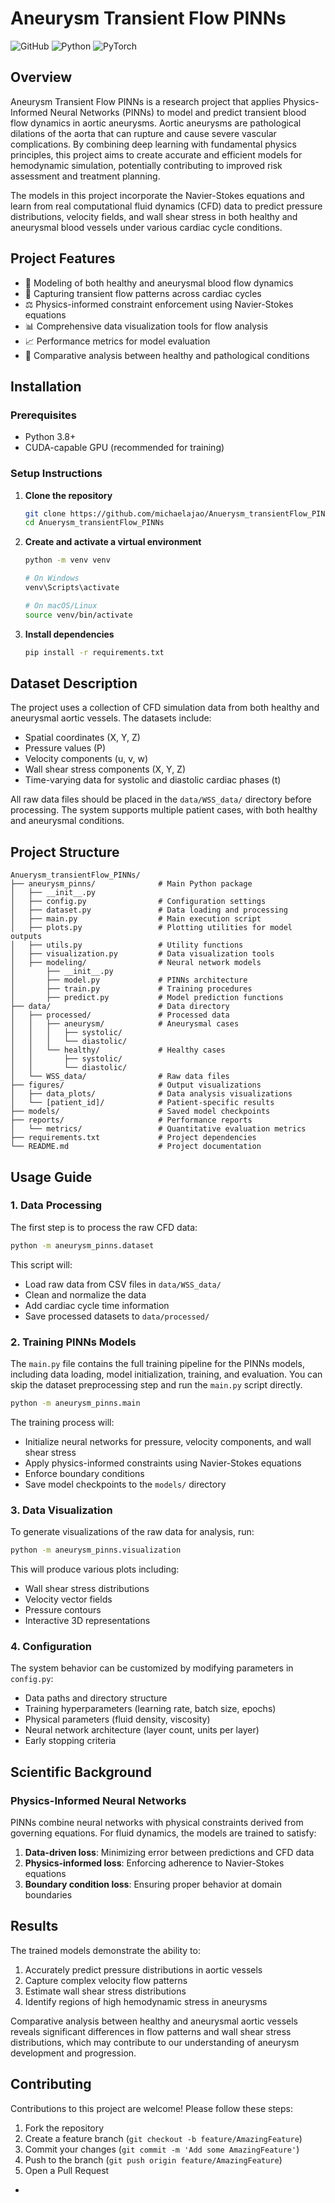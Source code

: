 # Aneurysm Transient Flow PINNs

![GitHub](https://img.shields.io/github/license/michaelajao/Anuerysm_transientFlow_PINNs)
![Python](https://img.shields.io/badge/python-3.8%2B-blue)
![PyTorch](https://img.shields.io/badge/PyTorch-1.10%2B-orange)

## Overview

Aneurysm Transient Flow PINNs is a research project that applies Physics-Informed Neural Networks (PINNs) to model and predict transient blood flow dynamics in aortic aneurysms. Aortic aneurysms are pathological dilations of the aorta that can rupture and cause severe vascular complications. By combining deep learning with fundamental physics principles, this project aims to create accurate and efficient models for hemodynamic simulation, potentially contributing to improved risk assessment and treatment planning.

The models in this project incorporate the Navier-Stokes equations and learn from real computational fluid dynamics (CFD) data to predict pressure distributions, velocity fields, and wall shear stress in both healthy and aneurysmal blood vessels under various cardiac cycle conditions.

## Project Features

- 🧠 Modeling of both healthy and aneurysmal blood flow dynamics
- 🔄 Capturing transient flow patterns across cardiac cycles
- ⚖️ Physics-informed constraint enforcement using Navier-Stokes equations
- 📊 Comprehensive data visualization tools for flow analysis
- 📈 Performance metrics for model evaluation
- 🧪 Comparative analysis between healthy and pathological conditions

## Installation

### Prerequisites

- Python 3.8+
- CUDA-capable GPU (recommended for training)

### Setup Instructions

1. **Clone the repository**

   ```bash
   git clone https://github.com/michaelajao/Anuerysm_transientFlow_PINNs.git
   cd Anuerysm_transientFlow_PINNs
   ```

2. **Create and activate a virtual environment**

   ```bash
   python -m venv venv
   
   # On Windows
   venv\Scripts\activate
   
   # On macOS/Linux
   source venv/bin/activate
   ```

3. **Install dependencies**

   ```bash
   pip install -r requirements.txt
   ```

## Dataset Description

The project uses a collection of CFD simulation data from both healthy and aneurysmal aortic vessels. The datasets include:

- Spatial coordinates (X, Y, Z)
- Pressure values (P)
- Velocity components (u, v, w)
- Wall shear stress components (X, Y, Z)
- Time-varying data for systolic and diastolic cardiac phases (t)

All raw data files should be placed in the `data/WSS_data/` directory before processing. The system supports multiple patient cases, with both healthy and aneurysmal conditions.

## Project Structure

```
Anuerysm_transientFlow_PINNs/
├── aneurysm_pinns/              # Main Python package
│   ├── __init__.py
│   ├── config.py                # Configuration settings
│   ├── dataset.py               # Data loading and processing
│   ├── main.py                  # Main execution script
│   ├── plots.py                 # Plotting utilities for model outputs
│   ├── utils.py                 # Utility functions
│   ├── visualization.py         # Data visualization tools
│   ├── modeling/                # Neural network models
│       ├── __init__.py
│       ├── model.py             # PINNs architecture 
│       ├── train.py             # Training procedures
│       ├── predict.py           # Model prediction functions
├── data/                        # Data directory
│   ├── processed/               # Processed data
│   │   ├── aneurysm/            # Aneurysmal cases
│   │   │   ├── systolic/
│   │   │   └── diastolic/ 
│   │   └── healthy/             # Healthy cases
│   │       ├── systolic/
│   │       └── diastolic/
│   └── WSS_data/                # Raw data files
├── figures/                     # Output visualizations
│   ├── data_plots/              # Data analysis visualizations
│   └── [patient_id]/            # Patient-specific results
├── models/                      # Saved model checkpoints
├── reports/                     # Performance reports
│   └── metrics/                 # Quantitative evaluation metrics
├── requirements.txt             # Project dependencies
└── README.md                    # Project documentation
```

## Usage Guide

### 1. Data Processing

The first step is to process the raw CFD data:

```bash
python -m aneurysm_pinns.dataset
```

This script will:
- Load raw data from CSV files in `data/WSS_data/`
- Clean and normalize the data
- Add cardiac cycle time information
- Save processed datasets to `data/processed/`

### 2. Training PINNs Models
The `main.py` file contains the full training pipeline for the PINNs models, including data loading, model initialization, training, and evaluation. You can skip the dataset preprocessing step and run the `main.py` script directly.


```bash
python -m aneurysm_pinns.main
```

The training process will:

- Initialize neural networks for pressure, velocity components, and wall shear stress
- Apply physics-informed constraints using Navier-Stokes equations
- Enforce boundary conditions
- Save model checkpoints to the `models/` directory

### 3. Data Visualization

To generate visualizations of the raw data for analysis, run:

```bash
python -m aneurysm_pinns.visualization
```

This will produce various plots including:
- Wall shear stress distributions
- Velocity vector fields
- Pressure contours
- Interactive 3D representations

### 4. Configuration

The system behavior can be customized by modifying parameters in `config.py`:

- Data paths and directory structure
- Training hyperparameters (learning rate, batch size, epochs)
- Physical parameters (fluid density, viscosity)
- Neural network architecture (layer count, units per layer)
- Early stopping criteria

## Scientific Background

### Physics-Informed Neural Networks

PINNs combine neural networks with physical constraints derived from governing equations. For fluid dynamics, the models are trained to satisfy:

1. **Data-driven loss**: Minimizing error between predictions and CFD data
2. **Physics-informed loss**: Enforcing adherence to Navier-Stokes equations
3. **Boundary condition loss**: Ensuring proper behavior at domain boundaries
<!-- 
### Navier-Stokes Equations

The incompressible Navier-Stokes equations governing blood flow are:

- **Continuity**: ∇·u = 0
- **Momentum**: ρ(∂u/∂t + u·∇u) = -∇p + μ∇²u

Where:
- u is the velocity vector field
- p is pressure
- ρ is fluid density (1060 kg/m³ for blood)
- μ is dynamic viscosity (0.0035 Pa·s for blood) -->

## Results

The trained models demonstrate the ability to:

1. Accurately predict pressure distributions in aortic vessels
2. Capture complex velocity flow patterns
3. Estimate wall shear stress distributions
4. Identify regions of high hemodynamic stress in aneurysms

Comparative analysis between healthy and aneurysmal aortic vessels reveals significant differences in flow patterns and wall shear stress distributions, which may contribute to our understanding of aneurysm development and progression.

## Contributing

Contributions to this project are welcome! Please follow these steps:

1. Fork the repository
2. Create a feature branch (`git checkout -b feature/AmazingFeature`)
3. Commit your changes (`git commit -m 'Add some AmazingFeature'`)
4. Push to the branch (`git push origin feature/AmazingFeature`)
5. Open a Pull Request
  
<!-- ## Citation

If you use this project in your research, please cite it as:

```
@software{aneurysm_transient_pinns,
  author = {Ajao, Michael},
  title = {Aneurysm Transient Flow PINNs},
  year = {2023},
  url = {https://github.com/michaelajao/Anuerysm_transientFlow_PINNs}
}
```

## License

This project is licensed under the MIT License - see the LICENSE file for details.

## Acknowledgments

- Special thanks to the collaborators who provided CFD datasets
- [PyTorch](https://pytorch.org/) for the deep learning framework
- [SciPy](https://scipy.org/) for scientific computing tools -->
*